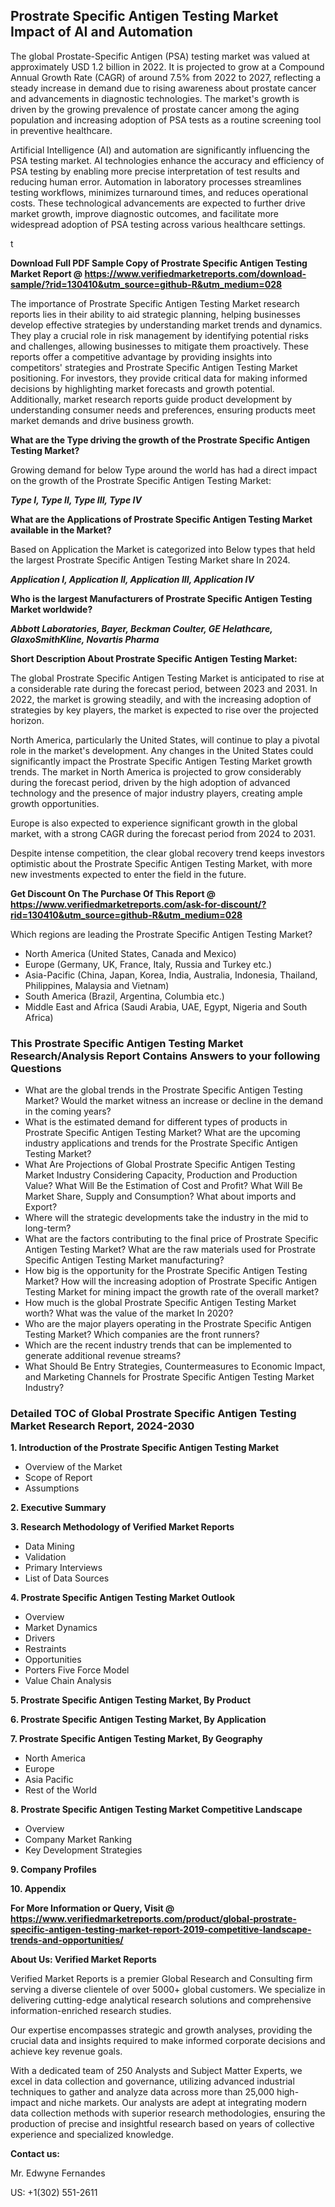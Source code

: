 <h2>Prostrate Specific Antigen Testing Market Impact of AI and Automation</h2><p>The global Prostate-Specific Antigen (PSA) testing market was valued at approximately USD 1.2 billion in 2022. It is projected to grow at a Compound Annual Growth Rate (CAGR) of around 7.5% from 2022 to 2027, reflecting a steady increase in demand due to rising awareness about prostate cancer and advancements in diagnostic technologies. The market's growth is driven by the growing prevalence of prostate cancer among the aging population and increasing adoption of PSA tests as a routine screening tool in preventive healthcare.</p><p>Artificial Intelligence (AI) and automation are significantly influencing the PSA testing market. AI technologies enhance the accuracy and efficiency of PSA testing by enabling more precise interpretation of test results and reducing human error. Automation in laboratory processes streamlines testing workflows, minimizes turnaround times, and reduces operational costs. These technological advancements are expected to further drive market growth, improve diagnostic outcomes, and facilitate more widespread adoption of PSA testing across various healthcare settings.</p>t</p><p id="" class=""><strong>Download Full PDF Sample Copy of Prostrate Specific Antigen Testing Market Report @ <a href="https://www.verifiedmarketreports.com/download-sample/?rid=130410&utm_source=github-R&utm_medium=028" target="_blank">https://www.verifiedmarketreports.com/download-sample/?rid=130410&utm_source=github-R&utm_medium=028</a></strong></p><p>The importance of&nbsp;Prostrate Specific Antigen Testing Market research reports lies in their ability to aid strategic planning, helping businesses develop effective strategies by understanding market trends and dynamics. They play a crucial role in risk management by identifying potential risks and challenges, allowing businesses to mitigate them proactively. These reports offer a competitive advantage by providing insights into competitors' strategies and Prostrate Specific Antigen Testing Market positioning. For investors, they provide critical data for making informed decisions by highlighting market forecasts and growth potential. Additionally, market research reports guide product development by understanding consumer needs and preferences, ensuring products meet market demands and drive business growth.</p><p><strong>What are the&nbsp;Type driving the growth of the Prostrate Specific Antigen Testing Market?</strong></p><p id="" class="">Growing demand for below Type around the world has had a direct impact on the growth of the Prostrate Specific Antigen Testing Market:</p><em><strong>Type I, Type II, Type III, Type IV</strong></em></p><strong>What are the&nbsp;Applications&nbsp;of Prostrate Specific Antigen Testing Market available in the Market?</strong></p><p id="" class="">Based on Application the Market is categorized into Below types that held the largest Prostrate Specific Antigen Testing Market share In 2024.</p><em><strong>Application I, Application II, Application III, Application IV</strong></em></p><strong>Who is the largest Manufacturers of Prostrate Specific Antigen Testing Market worldwide?</strong></p><p><em><strong>Abbott Laboratories, Bayer, Beckman Coulter, GE Helathcare, GlaxoSmithKline, Novartis Pharma</strong></em></p><p id="" class=""><strong>Short Description About Prostrate Specific Antigen Testing Market:</strong></p><p>The global Prostrate Specific Antigen Testing Market is anticipated to rise at a considerable rate during the forecast period, between 2023 and 2031. In 2022, the market is growing steadily, and with the increasing adoption of strategies by key players, the market is expected to rise over the projected horizon.</p><p>North America, particularly the United States, will continue to play a pivotal role in the market's development. Any changes in the United States could significantly impact the Prostrate Specific Antigen Testing Market growth trends. The market in North America is projected to grow considerably during the forecast period, driven by the high adoption of advanced technology and the presence of major industry players, creating ample growth opportunities.</p><p>Europe is also expected to experience significant growth in the global market, with a strong CAGR during the forecast period from 2024 to 2031.</p><p>Despite intense competition, the clear global recovery trend keeps investors optimistic about the Prostrate Specific Antigen Testing Market, with more new investments expected to enter the field in the future.</p><p id="" class=""><strong>Get Discount On The Purchase Of This Report @ <a href="https://www.verifiedmarketreports.com/ask-for-discount/?rid=130410&utm_source=github-R&utm_medium=028" target="_blank">https://www.verifiedmarketreports.com/ask-for-discount/?rid=130410&utm_source=github-R&utm_medium=028</a></strong></p>Which regions are leading the Prostrate Specific Antigen Testing Market?</p><ul><li>North America (United States, Canada and Mexico)</li><li>Europe (Germany, UK, France, Italy, Russia and Turkey etc.)</li><li>Asia-Pacific (China, Japan, Korea, India, Australia, Indonesia, Thailand, Philippines, Malaysia and Vietnam)</li><li>South America (Brazil, Argentina, Columbia etc.)</li><li>Middle East and Africa (Saudi Arabia, UAE, Egypt, Nigeria and South Africa)</li></ul><h3 id="" class="">This Prostrate Specific Antigen Testing Market Research/Analysis Report Contains Answers to your following Questions</h3><ul><li>What are the global trends in the Prostrate Specific Antigen Testing Market? Would the market witness an increase or decline in the demand in the coming years?</li><li>What is the estimated demand for different types of products in Prostrate Specific Antigen Testing Market? What are the upcoming industry applications and trends for the Prostrate Specific Antigen Testing Market?</li><li>What Are Projections of Global Prostrate Specific Antigen Testing Market Industry Considering Capacity, Production and Production Value? What Will Be the Estimation of Cost and Profit? What Will Be Market Share, Supply and Consumption? What about imports and Export?</li><li>Where will the strategic developments take the industry in the mid to long-term?</li><li>What are the factors contributing to the final price of Prostrate Specific Antigen Testing Market? What are the raw materials used for Prostrate Specific Antigen Testing Market manufacturing?</li><li>How big is the opportunity for the Prostrate Specific Antigen Testing Market? How will the increasing adoption of Prostrate Specific Antigen Testing Market for mining impact the growth rate of the overall market?</li><li>How much is the global Prostrate Specific Antigen Testing Market worth? What was the value of the market In 2020?</li><li>Who are the major players operating in the Prostrate Specific Antigen Testing Market? Which companies are the front runners?</li><li>Which are the recent industry trends that can be implemented to generate additional revenue streams?</li><li>What Should Be Entry Strategies, Countermeasures to Economic Impact, and Marketing Channels for Prostrate Specific Antigen Testing Market Industry?</li></ul><h3 id="" class="">Detailed TOC of Global Prostrate Specific Antigen Testing Market Research Report, 2024-2030</h3><p id="" class=""><strong>1. Introduction of the Prostrate Specific Antigen Testing Market</strong></p><ul><li>Overview of the Market</li><li>Scope of Report</li><li>Assumptions</li></ul><p id="" class=""><strong>2. Executive Summary</strong></p><p id="" class=""><strong>3. Research Methodology of Verified Market Reports</strong></p><ul><li>Data Mining</li><li>Validation</li><li>Primary Interviews</li><li>List of Data Sources</li></ul><p id="" class=""><strong>4. Prostrate Specific Antigen Testing Market Outlook</strong></p><ul><li>Overview</li><li>Market Dynamics</li><li>Drivers</li><li>Restraints</li><li>Opportunities</li><li>Porters Five Force Model</li><li>Value Chain Analysis</li></ul><p id="" class=""><strong>5. Prostrate Specific Antigen Testing Market, By Product</strong></p><p id="" class=""><strong>6. Prostrate Specific Antigen Testing Market, By Application</strong></p><p id="" class=""><strong>7. Prostrate Specific Antigen Testing Market, By Geography</strong></p><ul><li>North America</li><li>Europe</li><li>Asia Pacific</li><li>Rest of the World</li></ul><p id="" class=""><strong>8. Prostrate Specific Antigen Testing Market Competitive Landscape</strong></p><ul><li>Overview</li><li>Company Market Ranking</li><li>Key Development Strategies</li></ul><p id="" class=""><strong>9. Company Profiles</strong></p><p id="" class=""><strong>10. Appendix</strong></p><p id="" class=""><strong>For More Information or Query, Visit @ <a href="https://www.verifiedmarketreports.com/product/global-prostrate-specific-antigen-testing-market-report-2019-competitive-landscape-trends-and-opportunities/" target="_blank">https://www.verifiedmarketreports.com/product/global-prostrate-specific-antigen-testing-market-report-2019-competitive-landscape-trends-and-opportunities/</a></strong></p><p id="" class=""><strong>About Us: Verified Market Reports</strong></p><p id="" class="">Verified Market Reports is a premier Global Research and Consulting firm serving a diverse clientele of over 5000+ global customers. We specialize in delivering cutting-edge analytical research solutions and comprehensive information-enriched research studies.</p><p id="" class="">Our expertise encompasses strategic and growth analyses, providing the crucial data and insights required to make informed corporate decisions and achieve key revenue goals.</p><p id="" class="">With a dedicated team of 250 Analysts and Subject Matter Experts, we excel in data collection and governance, utilizing advanced industrial techniques to gather and analyze data across more than 25,000 high-impact and niche markets. Our analysts are adept at integrating modern data collection methods with superior research methodologies, ensuring the production of precise and insightful research based on years of collective experience and specialized knowledge.</p><p id="" class=""><strong>Contact us:</strong></p><p id="" class="">Mr. Edwyne Fernandes</p><p id="" class="">US: +1(302) 551-2611</p>